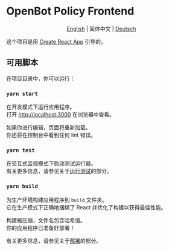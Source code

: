 # OpenBot Policy Frontend

<p align="center">
  <a href="README.md">English</a> |
  <span>简体中文</span> |
  <a href="README.de-DE.md">Deutsch</a>
</p>

这个项目是用 [Create React App](https://github.com/facebook/create-react-app) 引导的。

## 可用脚本

在项目目录中，你可以运行：

### `yarn start`

在开发模式下运行应用程序。\
打开 [http://localhost:3000](http://localhost:3000) 在浏览器中查看。

如果你进行编辑，页面将重新加载。\
你还将在控制台中看到任何 lint 错误。

### `yarn test`

在交互式监视模式下启动测试运行器。\
有关更多信息，请参见关于[运行测试](https://facebook.github.io/create-react-app/docs/running-tests)的部分。

### `yarn build`

为生产环境构建应用程序到 `build` 文件夹。\
它在生产模式下正确地捆绑了 React 并优化了构建以获得最佳性能。

构建被压缩，文件名包含哈希值。\
你的应用程序已准备好部署！

有关更多信息，请参见关于[部署](https://facebook.github.io/create-react-app/docs/deployment)的部分。